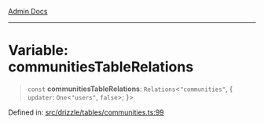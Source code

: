 [Admin Docs](/)

***

# Variable: communitiesTableRelations

> `const` **communitiesTableRelations**: `Relations`\<`"communities"`, \{ `updater`: `One`\<`"users"`, `false`\>; \}\>

Defined in: [src/drizzle/tables/communities.ts:99](https://github.com/syedali237/talawa-api/blob/aa4e819f67def774740606c7a534dc013cdfe393/src/drizzle/tables/communities.ts#L99)
